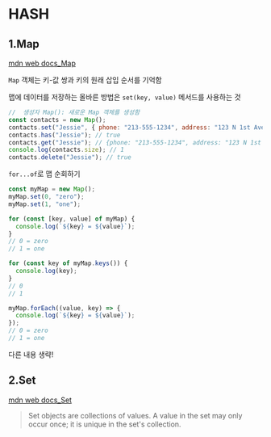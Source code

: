 # HASH

## 1.Map

[mdn web docs_Map](https://developer.mozilla.org/ko/docs/Web/JavaScript/Reference/Global_Objects/Map)

`Map` 객체는 키-값 쌍과 키의 원래 삽입 순서를 기억함

맵에 데이터를 저장하는 올바른 방법은 `set(key, value)` 메서드를 사용하는 것

```js
//  생성자 Map(): 새로운 Map 객체를 생성함
const contacts = new Map();
contacts.set("Jessie", { phone: "213-555-1234", address: "123 N 1st Ave" });
contacts.has("Jessie"); // true
contacts.get("Jessie"); // {phone: "213-555-1234", address: "123 N 1st Ave"}
console.log(contacts.size); // 1
contacts.delete("Jessie"); // true
```

`for...of`로 맵 순회하기

```js
const myMap = new Map();
myMap.set(0, "zero");
myMap.set(1, "one");

for (const [key, value] of myMap) {
  console.log(`${key} = ${value}`);
}
// 0 = zero
// 1 = one

for (const key of myMap.keys()) {
  console.log(key);
}
// 0
// 1

myMap.forEach((value, key) => {
  console.log(`${key} = ${value}`);
});
// 0 = zero
// 1 = one
```

다른 내용 생략!

## 2.Set

[mdn web docs_Set]("https://developer.mozilla.org/en-US/docs/Web/JavaScript/Reference/Global_Objects/Set")

> Set objects are collections of values. A value in the set may only occur once; it is unique in the set's collection.
